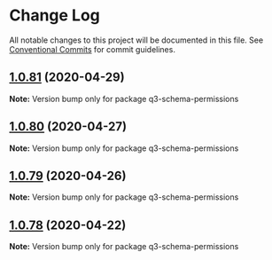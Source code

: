 # Change Log

All notable changes to this project will be documented in this file.
See [Conventional Commits](https://conventionalcommits.org) for commit guidelines.

## [1.0.81](https://github.com/3merge/q3-api/compare/q3-schema-permissions@1.0.80...q3-schema-permissions@1.0.81) (2020-04-29)

**Note:** Version bump only for package q3-schema-permissions





## [1.0.80](https://github.com/3merge/q3-api/compare/q3-schema-permissions@1.0.79...q3-schema-permissions@1.0.80) (2020-04-27)

**Note:** Version bump only for package q3-schema-permissions





## [1.0.79](https://github.com/3merge/q3-api/compare/q3-schema-permissions@1.0.78...q3-schema-permissions@1.0.79) (2020-04-26)

**Note:** Version bump only for package q3-schema-permissions





## [1.0.78](https://github.com/3merge/q3-api/compare/q3-schema-permissions@1.0.77...q3-schema-permissions@1.0.78) (2020-04-22)

**Note:** Version bump only for package q3-schema-permissions
